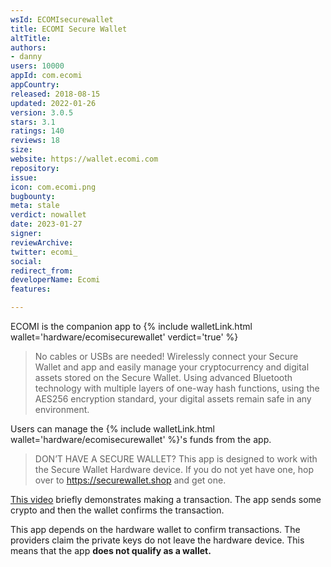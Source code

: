 ```yaml
---
wsId: ECOMIsecurewallet
title: ECOMI Secure Wallet
altTitle: 
authors:
- danny
users: 10000
appId: com.ecomi
appCountry: 
released: 2018-08-15
updated: 2022-01-26
version: 3.0.5
stars: 3.1
ratings: 140
reviews: 18
size: 
website: https://wallet.ecomi.com
repository: 
issue: 
icon: com.ecomi.png
bugbounty: 
meta: stale
verdict: nowallet
date: 2023-01-27
signer: 
reviewArchive: 
twitter: ecomi_
social: 
redirect_from: 
developerName: Ecomi
features: 

---
```


ECOMI is the companion app to {% include walletLink.html wallet='hardware/ecomisecurewallet' verdict='true' %}

> No cables or USBs are needed! Wirelessly connect your Secure Wallet and app and easily manage your cryptocurrency and digital assets stored on the Secure Wallet. Using advanced Bluetooth technology with multiple layers of one-way hash functions, using the AES256 encryption standard, your digital assets remain safe in any environment.


Users can manage the {% include walletLink.html wallet='hardware/ecomisecurewallet' %}'s funds from the app.

> DON’T HAVE A SECURE WALLET?
> This app is designed to work with the Secure Wallet Hardware device. If you do not yet have one, hop over to https://securewallet.shop and get one. 

[This video](https://www.youtube.com/watch?v=qrPMcet8Tl0) briefly demonstrates making a transaction. The app sends some crypto and then the wallet confirms the transaction. 

This app depends on the hardware wallet to confirm transactions. The providers claim the private keys do not leave the hardware device. This means that the app **does not qualify as a wallet.**
